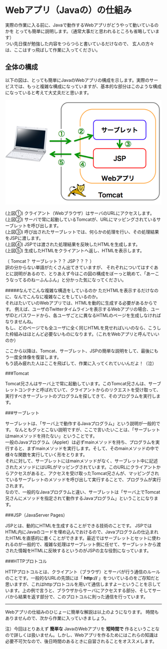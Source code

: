 # Webアプリ（Javaの）の仕組み

実際の作業に入る前に、Javaで動作するWebアプリがどうやって動いているのかを
とっても簡単に説明します。（通常大事だと思われるところも省略しています）  
つい先日僕が勉強した内容をつらつらと書いているだけなので、
玄人の方々は、ここはすっ飛ばして作業に入ってください。


## 全体の構成

以下の図は、とっても簡単にJavaのWebアプリの構成を示します。実際のサービスでは、もっと複雑な構成になっていますが、基本的な部分はこのような構成になっていると考えて大丈夫だと思います。

![J2SE](images/wholeWebApp.png)

(上図①) クライアント（Webブラウザ）はサーバのURLにアクセスします。  
(上図②) サーバで常に起動しているTomcatが、URLにマッピングされているサーブレットを呼び出します。  
(上図③) 呼び出されたサーブレットでは、何らかの処理を行い、その処理結果をJSPに渡します。  
(上図④) JSPでは渡された処理結果を反映したHTMLを生成します。  
(上図⑤) 生成したHTMLをクライアントへ返し、HTMLを表示します。  

（ Tomcat？ サーブレット？？ JSP？？？ ）  
訳の分からない単語がたくさん出てきていますが、
それぞれについてはすぐあとに説明があるので、とりあえず今はこの図の構成をぼーっと眺めて、「あーこうなってるのねーふんふん」と分かった気になってください。

#####なんでこんな複雑な構造をしているのか
ただHTMLを表示するだけなのに、なんでこんなに複雑なことをしているのか。  
それはたいていのWebアプリでは、HTMLを動的に生成する必要があるからです。
例えば、ユーザのTwitterタイムラインを表示するWebアプリの場合、ユーザIDとパスワードから、各ユーザごとに異なるHTMLのページを生成しなければなりませんね。  
もし、どのページでも全ユーザに全く同じHTMLを見せればいいのなら、こうした枠組みはほとんど必要ないものになります。（これをWebアプリと呼んでいいのか）

ここから以降は、Tomcat、サーブレット、JSPの簡単な説明をして、最後にもう一度全体像を復習します。  
もう読み疲れた人はここを飛ばして、作業に入ってくれていいんだよ！（泣）


###Tomcat

Tomcat兄さんはサーバ上で常に起動しています。このTomcat兄さんは、サーブレットコンテナと呼ばれていて、クライアントからのリクエストを受け取って、実行すべきサーブレットのプログラムを探してきて、そのプログラムを実行します。  


###サーブレット

サーブレットは、「サーバ上で動作するJavaプログラム」という説明が一般的です。
なんともグッとこない説明ですが、ここで言いたいことは、「サーブレットはmainメソッドを持たない」ということです。  
一般のJavaプログラム（Applet）は必ずmainメソッドを持ち、プログラムを実行すると、まずmainメソッドを実行します。そして、そのmainメソッドの中で様々な関数を実行していく形をとります。  
それに対して、サーブレットにはmainメソッドがなく、サーブレット中に記述されたメソッドにはURLがマッピングされています。このURLにクライアントからアクセスがあると、アクセスを受け取ったTomcat兄さんが、マッピングされているサーブレットのメソッドを呼び出して実行することで、プログラムが実行されます。  
なので、一般的なJavaプログラムと違い、サーブレットは「サーバ上でTomcat兄さんにメソッドを指定されて動作するJavaプログラム」ということになります。


###JSP（JavaServer Pages）

JSPとは、動的にHTMLを生成することができる技術のことです。
JSPではHTML内にJavaのコードを埋め込んでおけるので、Javaプログラムの仕込まれたHTMLを直感的に書くことができます。最近ではサーブレットとセットに使われるのが一般的で、複雑な処理はサーブレット側に任せて、サーブレットから渡された情報をHTMLに反映するというのがJSPの主な役割になっています。  

###HTTPプロトコル

HTTPプロトコルとは、クライアント（ブラウザ）とサーバが行う通信のルールのことです。一般的なURLの先頭には「 **http://** 」をついているのをご存知だと思いますが、これはhttpプロトコルを用いて通信しますよーということを示しています。上の例で言うと、ブラウザからサーバにアクセスする部分、そしてサーバから結果を返す部分で、このプロトコルに則った通信を行っています。

---
Webアプリの仕組みのひじょーに簡単な解説は以上のようになります。
時間もありませんので、次から作業に入っていきましょう。

注）今回はとりあえず **簡単な** JavaのWebアプリを **短時間で** 作るということなので詳しくは扱いません。しかし、Webアプリを作るためにはこれらの知識は必要不可欠なので、後日時間のあるときに自習されることをオススメします。